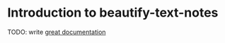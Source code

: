 # Introduction to beautify-text-notes

TODO: write [great documentation](http://jacobian.org/writing/what-to-write/)

